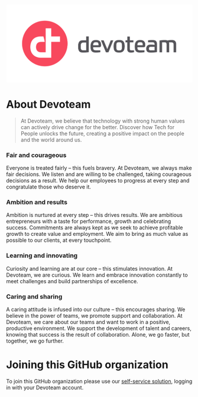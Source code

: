 ![Logo](https://github.com/Devoteam/.github/blob/main/profile/.images/dev_logo_rvb_300dpi.jpg)

# About Devoteam

> At Devoteam, we believe that technology with strong human values can actively drive change for the better. Discover how Tech for People unlocks the future, creating a positive impact on the people and the world around us.

### Fair and courageous
 Everyone is treated fairly – this fuels bravery.
At Devoteam, we always make fair decisions. We listen and are willing to be challenged, taking courageous decisions as a result. We help our employees to progress at every step and congratulate those who deserve it.

### Ambition and results
Ambition is nurtured at every step – this drives results.
We are ambitious entrepreneurs with a taste for performance, growth and celebrating success. Commitments are always kept as we seek to achieve profitable growth to create value and employment. We aim to bring as much value as possible to our clients, at every touchpoint.

### Learning and innovating
Curiosity and learning are at our core – this stimulates innovation.
At Devoteam, we are curious. We learn and embrace innovation constantly to meet challenges and build partnerships of excellence.

### Caring and sharing
A caring attitude is infused into our culture – this encourages sharing.
We believe in the power of teams, we promote support and collaboration.
At Devoteam, we care about our teams and want to work in a positive, productive environment. We support the development of talent and careers, knowing that success is the result of collaboration. Alone, we go faster, but together, we go further.

# Joining this GitHub organization

To join this GitHub organization please use our [self-service solution](https://forms.gle/JSmSa9uUtahVNiiR9), logging in with your Devoteam account.